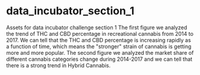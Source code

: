 # data_incubator_section_1
Assets for data incubator challenge section 1
The first figure we analyzed the trend of THC and CBD percentage in recreational cannabis from 2014 to 2017. We can tell that the THC and CBD percentage is increasing rapidly as a function of time, which means the "stronger" strain of cannabis is getting more and more popular.
The second figure we analyzed the market share of different cannabis categories change during 2014-2017 and we can tell that there is a strong trend in Hybrid Cannabis.
